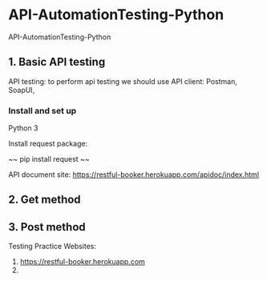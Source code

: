 # API-AutomationTesting-Python
API-AutomationTesting-Python


## 1. Basic API testing

API testing: to perform api testing we should use API client: Postman, SoapUI,  

### Install and set up

Python 3

Install request package:

~~ pip install request ~~ 


API document site: https://restful-booker.herokuapp.com/apidoc/index.html

## 2. Get method



## 3. Post method

Testing Practice Websites:

1. https://restful-booker.herokuapp.com
2.
